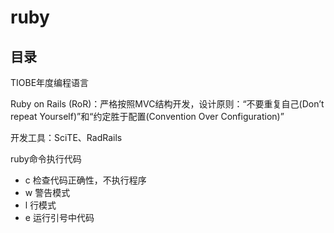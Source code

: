 # ruby

## 目录

TIOBE年度编程语言

Ruby on Rails (RoR)：严格按照MVC结构开发，设计原则：“不要重复自己(Don’t repeat Yourself)”和“约定胜于配置(Convention Over Configuration)”

开发工具：SciTE、RadRails

ruby命令执行代码

- c 检查代码正确性，不执行程序
- w 警告模式
- l 行模式
- e 运行引号中代码
